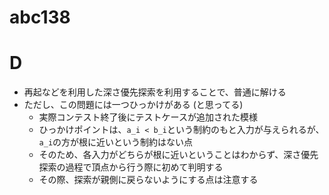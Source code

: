 # abc138

# D

- 再起などを利用した深さ優先探索を利用することで、普通に解ける
- ただし、この問題には一つひっかけがある (と思ってる)
  - 実際コンテスト終了後にテストケースが追加された模様
  - ひっかけポイントは、`a_i < b_i`という制約のもと入力が与えられるが、`a_i`の方が根に近いという制約はない点
  - そのため、各入力がどちらが根に近いということはわからず、深さ優先探索の過程で頂点から行う際に初めて判明する
  - その際、探索が親側に戻らないようにする点は注意する
